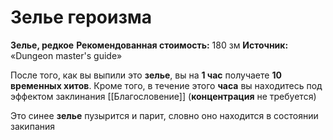# Зелье героизма

**Зелье, редкое**
**Рекомендованная стоимость:** 180 зм
**Источник:** «Dungeon master's guide»

После того, как вы выпили это **зелье**, вы на **1 час** получаете **10 временных хитов**. Кроме того, в течение этого **часа** вы находитесь под эффектом заклинания [[Благословение]] (**концентрация** не требуется)

Это синее **зелье** пузырится и парит, словно оно находится в состоянии закипания